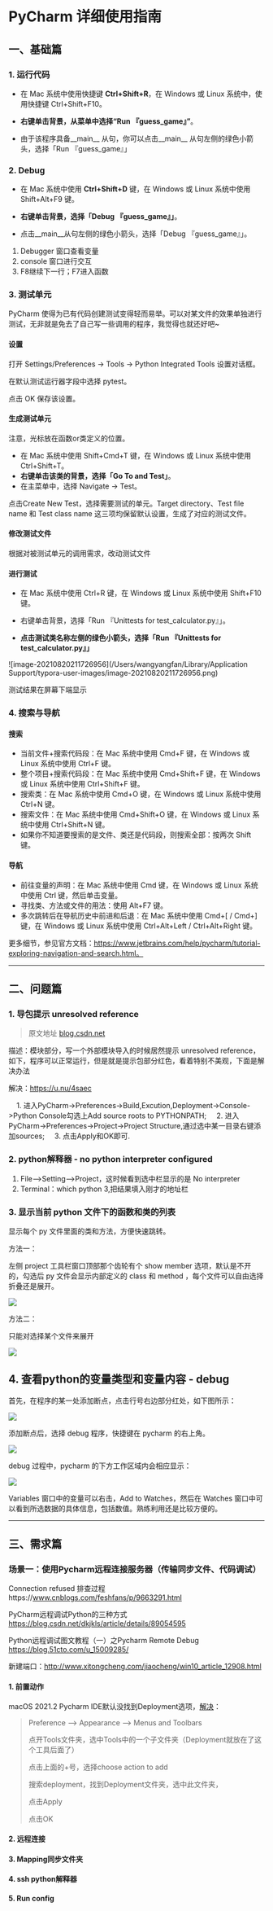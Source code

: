 # PyCharm 详细使用指南

## 一、基础篇

### 1. 运行代码

- 在 Mac 系统中使用快捷键 **Ctrl+Shift+R**，在 Windows 或 Linux 系统中，使用快捷键 Ctrl+Shift+F10。

- **右键单击背景，从菜单中选择“Run 『guess_game』”**。

- 由于该程序具备__main__ 从句，你可以点击__main__ 从句左侧的绿色小箭头，选择「Run 『guess_game』」

### 2. Debug

- 在 Mac 系统中使用 **Ctrl+Shift+D** 键，在 Windows 或 Linux 系统中使用 Shift+Alt+F9 键。

- **右键单击背景，选择「Debug 『guess_game』」**。

- 点击__main__从句左侧的绿色小箭头，选择「Debug 『guess_game』」。

1. Debugger 窗口查看变量
2. console 窗口进行交互
3. F8继续下一行；F7进入函数

### 3. 测试单元

PyCharm 使得为已有代码创建测试变得轻而易举。可以对某文件的效果单独进行测试，无非就是免去了自己写一些调用的程序，我觉得也就还好吧~

#### 设置

打开 Settings/Preferences → Tools → Python Integrated Tools 设置对话框。

在默认测试运行器字段中选择 pytest。

点击 OK 保存该设置。

#### 生成测试单元

注意，光标放在函数or类定义的位置。

- 在 Mac 系统中使用 Shift+Cmd+T 键，在 Windows 或 Linux 系统中使用 Ctrl+Shift+T。
- **右键单击该类的背景，选择「Go To and Test」**。
- 在主菜单中，选择 Navigate → Test。

点击Create New Test，选择需要测试的单元。Target directory、Test file name 和 Test class name 这三项均保留默认设置，生成了对应的测试文件。

#### 修改测试文件

根据对被测试单元的调用需求，改动测试文件

#### 进行测试

- 在 Mac 系统中使用 Ctrl+R 键，在 Windows 或 Linux 系统中使用 Shift+F10 键。

- 右键单击背景，选择「Run 『Unittests for test_calculator.py』」。
- **点击测试类名称左侧的绿色小箭头，选择「Run 『Unittests for test_calculator.py』」**

![image-20210820211726956](/Users/wangyangfan/Library/Application Support/typora-user-images/image-20210820211726956.png)

测试结果在屏幕下端显示

### 4. 搜索与导航

#### 搜索

- 当前文件+搜索代码段：在 Mac 系统中使用 Cmd+F 键，在 Windows 或 Linux 系统中使用 Ctrl+F 键。
- 整个项目+搜索代码段：在 Mac 系统中使用 Cmd+Shift+F 键，在 Windows 或 Linux 系统中使用 Ctrl+Shift+F 键。
- 搜索类：在 Mac 系统中使用 Cmd+O 键，在 Windows 或 Linux 系统中使用 Ctrl+N 键。
- 搜索文件：在 Mac 系统中使用 Cmd+Shift+O 键，在 Windows 或 Linux 系统中使用 Ctrl+Shift+N 键。
- 如果你不知道要搜索的是文件、类还是代码段，则搜索全部：按两次 Shift 键。

#### 导航

- 前往变量的声明：在 Mac 系统中使用 Cmd 键，在 Windows 或 Linux 系统中使用 Ctrl 键，然后单击变量。
- 寻找类、方法或文件的用法：使用 Alt+F7 键。
- 多次跳转后在导航历史中前进和后退：在 Mac 系统中使用 Cmd+[ / Cmd+] 键，在 Windows 或 Linux 系统中使用 Ctrl+Alt+Left / Ctrl+Alt+Right 键。

更多细节，参见官方文档：https://www.jetbrains.com/help/pycharm/tutorial-exploring-navigation-and-search.html。



----

## 二、问题篇

### 1. 导包提示 unresolved reference

>  原文地址 [blog.csdn.net](https://blog.csdn.net/sinat_34104446/article/details/80951611)

描述：模块部分，写一个外部模块导入的时候居然提示 unresolved reference，如下，程序可以正常运行，但是就是提示包部分红色，看着特别不美观，下面是解决办法

解决：https://u.nu/4saec

       1. 进入PyCharm->Preferences->Build,Excution,Deployment->Console->Python Console勾选上Add source roots to PYTHONPATH;
       2. 进入PyCharm->Preferences->Project->Project Structure,通过选中某一目录右键添加sources;
          3. 点击Apply和OK即可.

###  2. python解释器 - no python interpreter configured

1. File–>Setting–>Project，这时候看到选中栏显示的是 No interpreter
2. Terminal：which python 3,把结果填入刚才的地址栏

### 3. 显示当前 python 文件下的函数和类的列表

显示每个 py 文件里面的类和方法，方便快速跳转。

方法一：  

左侧 project 工具栏窗口顶部那个齿轮有个 show member 选项，默认是不开的，勾选后 py 文件会显示内部定义的 class 和 method ，每个文件可以自由选择折叠还是展开。

![](https://img-blog.csdnimg.cn/20190609162135977.png?x-oss-process=image/watermark,type_ZmFuZ3poZW5naGVpdGk,shadow_10,text_aHR0cHM6Ly9ibG9nLmNzZG4ubmV0L0FuYWtpbjYxNzQ=,size_16,color_FFFFFF,t_70)

方法二：

只能对选择某个文件来展开

![](https://img-blog.csdnimg.cn/20190609161858371.png?x-oss-process=image/watermark,type_ZmFuZ3poZW5naGVpdGk,shadow_10,text_aHR0cHM6Ly9ibG9nLmNzZG4ubmV0L0FuYWtpbjYxNzQ=,size_16,color_FFFFFF,t_70)



## 4. 查看python的变量类型和变量内容 - debug

首先，在程序的某一处添加断点，点击行号右边部分红处，如下图所示：

![](https://img-blog.csdn.net/20161206114335761?watermark/2/text/aHR0cDovL2Jsb2cuY3Nkbi5uZXQv/font/5a6L5L2T/fontsize/400/fill/I0JBQkFCMA==/dissolve/70/gravity/Center)  

添加断点后，选择 debug 程序，快捷键在 pycharm 的右上角。

![](https://img-blog.csdn.net/20161206114645119?watermark/2/text/aHR0cDovL2Jsb2cuY3Nkbi5uZXQv/font/5a6L5L2T/fontsize/400/fill/I0JBQkFCMA==/dissolve/70/gravity/Center)  

debug 过程中，pycharm 的下方工作区域内会相应显示：

![](https://img-blog.csdn.net/20161206115053780?watermark/2/text/aHR0cDovL2Jsb2cuY3Nkbi5uZXQv/font/5a6L5L2T/fontsize/400/fill/I0JBQkFCMA==/dissolve/70/gravity/Center)  

Variables 窗口中的变量可以右击，Add to Watches，然后在 Watches 窗口中可以看到所选数据的具体信息，包括数值。熟练利用还是比较方便的。

---

## 三、需求篇

### 场景一：使用Pycharm远程连接服务器（传输同步文件、代码调试）

Connection refused 排查过程https://www.cnblogs.com/feshfans/p/9663291.html

PyCharm远程调试Python的三种方式
https://blog.csdn.net/dkjkls/article/details/89054595

Python远程调试图文教程（一）之Pycharm Remote Debug 
https://blog.51cto.com/u_15009285/

新建端口：http://www.xitongcheng.com/jiaocheng/win10_article_12908.html

#### 1. 前置动作

macOS 2021.2 Pycharm IDE默认没找到Deployment选项，[解决](https://blog.csdn.net/yuebowhu/article/details/104056545)：

> Preference --> Appearance --> Menus and Toolbars 
>
> 点开Tools文件夹，选中Tools中的一个子文件夹（Deployment就放在了这个工具后面了）
>
> 点击上面的+号，选择choose action to add
>
> 搜索deployment，找到Deployment文件夹，选中此文件夹，
>
> 点击Apply
>
> 点击OK

#### 2. 远程连接

#### 3. Mapping同步文件夹

#### 4. ssh python解释器

#### 5. Run config

